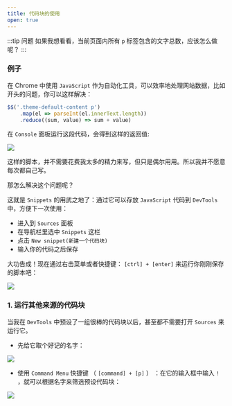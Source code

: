```yaml
---
title: 代码块的使用
open: true
---
```


:::tip 问题
如果我想看看，当前页面内所有 `p` 标签包含的文字总数，应该怎么做呢？
:::

### 例子

在 Chrome 中使用 `JavaScript` 作为自动化工具，可以效率地处理网站数据，比如开头的问题，你可以这样解决：

``` javascript
$$('.theme-default-content p')
    .map(el => parseInt(el.innerText.length))
    .reduce((sum, value) => sum + value)
```

在 `Console` 面板运行这段代码，会得到这样的返回值:

![](https://wingman-1300536089.file.myqcloud.com//chrome/C02/code-block.png)

这样的脚本，并不需要花费我太多的精力来写，但只是偶尔用用。所以我并不愿意每次都自己写。

那怎么解决这个问题呢？

这就是 `Snippets` 的用武之地了：通过它可以存放 `JavaScript` 代码到 `DevTools` 中，方便下一次使用：

* 进入到 `Sources` 面板
* 在导航栏里选中 `Snippets` 这栏
* 点击 `New snippet(新建一个代码块)` 
* 输入你的代码之后保存

大功告成！现在通过右击菜单或者快捷键： `[ctrl] + [enter]` 来运行你刚刚保存的脚本吧：

![](https://wingman-1300536089.file.myqcloud.com//chrome/C02/code-snippet.gif)

### 1. 运行其他来源的代码块

当我在 `DevTools` 中预设了一组很棒的代码块以后，甚至都不需要打开 `Sources` 来运行它。

* 先给它取个好记的名字：

![](https://wingman-1300536089.file.myqcloud.com//chrome/C02/snippet01.gif)

* 使用 `Command Menu` 快捷键 （ `[command] + [p]` ） ：在它的输入框中输入 `!` ，就可以根据名字来筛选预设代码块：

![](https://wingman-1300536089.file.myqcloud.com//chrome/C02/snippet02.gif)
